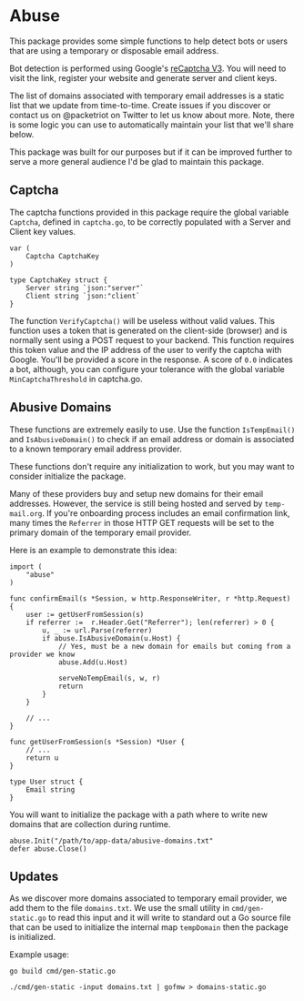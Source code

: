 # Abuse
This package provides some simple functions to help detect bots or users that are using a temporary or disposable email address.

Bot detection is performed using Google's [reCaptcha V3](https://developers.google.com/recaptcha/intro).  You will need to visit the link, register your website and generate server and client keys.

The list of domains associated with temporary email addresses is a static list that we update from time-to-time.  Create issues if you discover or contact us on @packetriot on Twitter to let us know about more.  Note, there is some logic you can use to automatically maintain your list that we'll share below.

This package was built for our purposes but if it can be improved further to serve a more general audience I'd be glad to maintain this package.

## Captcha
The captcha functions provided in this package require the global variable `Captcha`, defined in `captcha.go`, to be correctly populated with a Server and Client key values.  

```
var (
	Captcha CaptchaKey
)

type CaptchaKey struct {
	Server string `json:"server"`
	Client string `json:"client`
}
```

The function `VerifyCaptcha()` will be useless without valid values.  This function uses a token that is generated on the client-side (browser) and is normally sent using a POST request to your backend.  This function requires this token value and the IP address of the user to verify the captcha with Google.  You'll be provided a score in the response.  A score of `0.0` indicates a bot, although, you can configure your tolerance with the global variable `MinCaptchaThreshold` in captcha.go.

## Abusive Domains
These functions are extremely easily to use.  Use the function `IsTempEmail()` and `IsAbusiveDomain()` to check if an email address or domain is associated to a known temporary email address provider.  

These functions don't require any initialization to work, but you may want to consider initialize the package.  

Many of these providers buy and setup new domains for their email addresses.  However, the service is still being hosted and served by `temp-mail.org`.  If you're onboarding process includes an email confirmation link, many times the `Referrer` in those HTTP GET requests will be set to the primary domain of the temporary email provider.

Here is an example to demonstrate this idea:

```
import (
	"abuse"
)

func confirmEmail(s *Session, w http.ResponseWriter, r *http.Request) {
	user := getUserFromSession(s)
	if referrer :=  r.Header.Get("Referrer"); len(referrer) > 0 {
		u, _ := url.Parse(referrer)
		if abuse.IsAbusiveDomain(u.Host) {
			// Yes, must be a new domain for emails but coming from a provider we know
			abuse.Add(u.Host)

			serveNoTempEmail(s, w, r)
			return
		}
	}

	// ...
}

func getUserFromSession(s *Session) *User {
	// ...
	return u
}

type User struct {
	Email string
}

```

You will want to initialize the package with a path where to write new domains that are collection during runtime.

```
abuse.Init("/path/to/app-data/abusive-domains.txt"
defer abuse.Close()
```

## Updates

As we discover more domains associated to temporary email provider, we add them to the file `domains.txt`.  We use the small utility in `cmd/gen-static.go` to read this input and it will write to standard out a Go source file that can be used to initialize the internal map `tempDomain` then the package is initialized. 

Example usage:
```
go build cmd/gen-static.go

./cmd/gen-static -input domains.txt | gofmw > domains-static.go
```

